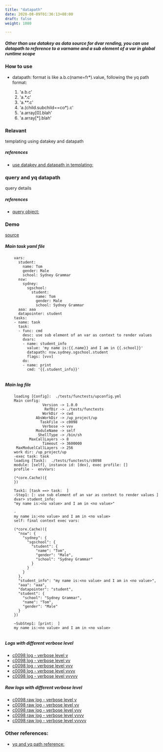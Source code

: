 ```yaml
---
title: "datapath"
date: 2020-08-09T01:36:13+88:00
draft: false
weight: 1080

---
```


##### Other than use datakey as data source for dvar rending, you can use datapath to reference to a varname and a sub element of a var in global runtime scope


### How to use


* datapath:
  format is like a.b.c(name=fr*).value, following the yq path format:

  1. 'a.b.c'
  2. 'a.*.c'
  3. 'a.**.c'
  4. 'a.(child.subchild==co*).c'
  5. 'a.array[0].blah'
  6. 'a.array[*].blah'











### Relavant


templating using datakey and datapath









##### references
* [use datakey and datapath in templating:](../../dvars/c0096)


### query and yq datapath


query details









##### references
* [query object:](../../object-oriented/c0100)


### Demo








[source](https://github.com/upcmd/up/blob/master/tests/functests/c0098.yml)

##### Main task yaml file
```
    vars:
      student:
        name: Tom
        gender: Male
        school: Sydney Grammar
      nsw:
        sydney:
          sgschool:
            student:
              name: Tom
              gender: Male
              school: Sydney Grammar
      aaa: aaa
      datapointer: student
    tasks:
    - name: task
      task:
      - func: cmd
        desc: use sub element of an var as context to render values
        dvars:
        - name: student_info
          value: 'my name is:{{.name}} and I am in {{.school}}'
          datapath: nsw.sydney.sgschool.student
          flags: [vvv]
        do:
        - name: print
          cmd: '{{.student_info}}'
    
```
##### Main log file
```
    loading [Config]:  ./tests/functests/upconfig.yml
    Main config:
                 Version -> 1.0.0
                  RefDir -> ./tests/functests
                 WorkDir -> cwd
              AbsWorkDir -> /up_project/up
                TaskFile -> c0098
                 Verbose -> vvv
              ModuleName -> self
               ShellType -> /bin/sh
           MaxCallLayers -> 8
                 Timeout -> 3600000
     MaxModuelCallLayers -> 256
    work dir: /up_project/up
    -exec task: task
    loading [Task]:  ./tests/functests/c0098
    module: [self], instance id: [dev], exec profile: []
    profile -  envVars:
    
    (*core.Cache)({
    })
    
    Task1: [task ==> task:  ]
    -Step1: [: use sub element of an var as context to render values ]
    dvar> student_info:
    "my name is:<no value> and I am in <no value>"
    
    -
    my name is:<no value> and I am in <no value>
    self: final context exec vars:
    
    (*core.Cache)({
      "nsw": {
        "sydney": {
          "sgschool": {
            "student": {
              "name": "Tom",
              "gender": "Male",
              "school": "Sydney Grammar"
            }
          }
        }
      },
      "student_info": "my name is:<no value> and I am in <no value>",
      "aaa": "aaa",
      "datapointer": "student",
      "student": {
        "school": "Sydney Grammar",
        "name": "Tom",
        "gender": "Male"
      }
    })
    
    ~SubStep1: [print:  ]
    my name is:<no value> and I am in <no value>
    
```


##### Logs with different verbose level
* [c0098 log - verbose level v](../../logs/c0098_v)
* [c0098 log - verbose level vv](../../logs/c0098_vv)
* [c0098 log - verbose level vvv](../../logs/c0098_vvvv)
* [c0098 log - verbose level vvvv](../../logs/c0098_vvvv)
* [c0098 log - verbose level vvvvv](../../logs/c0098_vvvvv)

##### Raw logs with different verbose level
* [c0098 raw log - verbose level v](../../reflogs/c0098_v.log)
* [c0098 raw log - verbose level vv](../../reflogs/c0098_vv.log)
* [c0098 raw log - verbose level vvv](../../reflogs/c0098_vvv.log)
* [c0098 raw log - verbose level vvvv](../../reflogs/c0098_vvvv.log)
* [c0098 raw log - verbose level vvvvv](../../reflogs/c0098_vvvvv.log)








### Other references:
* [yq and yq path reference:](https://github.com/mikefarah/yq)
